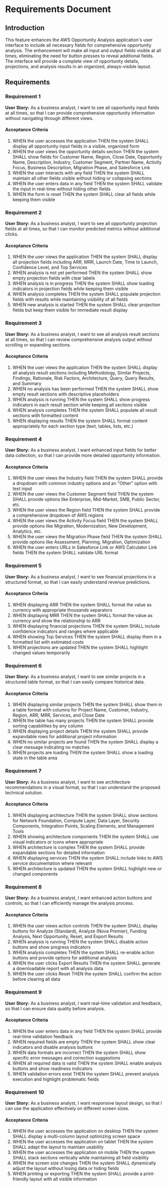 # Requirements Document

## Introduction

This feature enhances the AWS Opportunity Analysis application's user interface to include all necessary fields for comprehensive opportunity analysis. The enhancement will make all input and output fields visible at all times, eliminating the need for button presses to reveal additional fields. The interface will provide a complete view of opportunity details, projections, and analysis results in an organized, always-visible layout.

## Requirements

### Requirement 1

**User Story:** As a business analyst, I want to see all opportunity input fields at all times, so that I can provide comprehensive opportunity information without navigating through different views.

#### Acceptance Criteria

1. WHEN the user accesses the application THEN the system SHALL display all opportunity input fields in a visible, organized form
2. WHEN the user views the opportunity details section THEN the system SHALL show fields for Customer Name, Region, Close Date, Opportunity Name, Description, Industry, Customer Segment, Partner Name, Activity Focus, Business Description, Migration Phase, and Salesforce Link
3. WHEN the user interacts with any field THEN the system SHALL maintain all other fields visible without hiding or collapsing sections
4. WHEN the user enters data in any field THEN the system SHALL validate the input in real-time without hiding other fields
5. WHEN the form is reset THEN the system SHALL clear all fields while keeping them visible

### Requirement 2

**User Story:** As a business analyst, I want to see all opportunity projection fields at all times, so that I can monitor predicted metrics without additional clicks.

#### Acceptance Criteria

1. WHEN the user views the application THEN the system SHALL display all projection fields including ARR, MRR, Launch Date, Time to Launch, Confidence Level, and Top Services
2. WHEN analysis is not yet performed THEN the system SHALL show empty projection fields with clear labels
3. WHEN analysis is in progress THEN the system SHALL show loading indicators in projection fields while keeping them visible
4. WHEN analysis completes THEN the system SHALL populate projection fields with results while maintaining visibility of all fields
5. WHEN new analysis is started THEN the system SHALL clear projection fields but keep them visible for immediate result display

### Requirement 3

**User Story:** As a business analyst, I want to see all analysis result sections at all times, so that I can review comprehensive analysis output without scrolling or expanding sections.

#### Acceptance Criteria

1. WHEN the user views the application THEN the system SHALL display all analysis result sections including Methodology, Similar Projects, Findings, Rationale, Risk Factors, Architecture, Query, Query Results, and Summary
2. WHEN no analysis has been performed THEN the system SHALL show empty result sections with descriptive placeholders
3. WHEN analysis is running THEN the system SHALL show progress indicators in each result section while keeping all sections visible
4. WHEN analysis completes THEN the system SHALL populate all result sections with formatted content
5. WHEN displaying results THEN the system SHALL format content appropriately for each section type (text, tables, lists, etc.)

### Requirement 4

**User Story:** As a business analyst, I want enhanced input fields for better data collection, so that I can provide more detailed opportunity information.

#### Acceptance Criteria

1. WHEN the user views the Industry field THEN the system SHALL provide a dropdown with common industry options and an "Other" option with text input
2. WHEN the user views the Customer Segment field THEN the system SHALL provide options like Enterprise, Mid-Market, SMB, Public Sector, etc.
3. WHEN the user views the Region field THEN the system SHALL provide a comprehensive dropdown of AWS regions
4. WHEN the user views the Activity Focus field THEN the system SHALL provide options like Migration, Modernization, New Development, Analytics, etc.
5. WHEN the user views the Migration Phase field THEN the system SHALL provide options like Assessment, Planning, Migration, Optimization
6. WHEN the user enters URLs in Salesforce Link or AWS Calculator Link fields THEN the system SHALL validate URL format

### Requirement 5

**User Story:** As a business analyst, I want to see financial projections in a structured format, so that I can easily understand revenue predictions.

#### Acceptance Criteria

1. WHEN displaying ARR THEN the system SHALL format the value as currency with appropriate thousands separators
2. WHEN displaying MRR THEN the system SHALL format the value as currency and show the relationship to ARR
3. WHEN displaying financial projections THEN the system SHALL include confidence indicators and ranges where applicable
4. WHEN showing Top Services THEN the system SHALL display them in a formatted list with estimated costs
5. WHEN projections are updated THEN the system SHALL highlight changed values temporarily

### Requirement 6

**User Story:** As a business analyst, I want to see similar projects in a structured table format, so that I can easily compare historical data.

#### Acceptance Criteria

1. WHEN displaying similar projects THEN the system SHALL show them in a table format with columns for Project Name, Customer, Industry, Region, ARR, MRR, Services, and Close Date
2. WHEN the table has many projects THEN the system SHALL provide sorting capabilities by any column
3. WHEN displaying project details THEN the system SHALL provide expandable rows for additional project information
4. WHEN no similar projects are found THEN the system SHALL display a clear message indicating no matches
5. WHEN projects are loading THEN the system SHALL show a loading state in the table area

### Requirement 7

**User Story:** As a business analyst, I want to see architecture recommendations in a visual format, so that I can understand the proposed technical solution.

#### Acceptance Criteria

1. WHEN displaying architecture THEN the system SHALL show sections for Network Foundation, Compute Layer, Data Layer, Security Components, Integration Points, Scaling Elements, and Management Tools
2. WHEN showing architecture components THEN the system SHALL use visual indicators or icons where appropriate
3. WHEN architecture is complex THEN the system SHALL provide expandable sections for detailed information
4. WHEN displaying services THEN the system SHALL include links to AWS service documentation where relevant
5. WHEN architecture is updated THEN the system SHALL highlight new or changed components

### Requirement 8

**User Story:** As a business analyst, I want enhanced action buttons and controls, so that I can efficiently manage the analysis process.

#### Acceptance Criteria

1. WHEN the user views action controls THEN the system SHALL display buttons for Analyze (Standard), Analyze (Nova Premier), Funding Analysis, Next Opportunity, Reset, and Export Results
2. WHEN analysis is running THEN the system SHALL disable action buttons and show progress indicators
3. WHEN analysis completes THEN the system SHALL re-enable action buttons and provide options for additional analysis
4. WHEN the user clicks Export Results THEN the system SHALL generate a downloadable report with all analysis data
5. WHEN the user clicks Reset THEN the system SHALL confirm the action before clearing all data

### Requirement 9

**User Story:** As a business analyst, I want real-time validation and feedback, so that I can ensure data quality before analysis.

#### Acceptance Criteria

1. WHEN the user enters data in any field THEN the system SHALL provide real-time validation feedback
2. WHEN required fields are empty THEN the system SHALL show clear indicators and disable analysis buttons
3. WHEN data formats are incorrect THEN the system SHALL show specific error messages and correction suggestions
4. WHEN all required data is valid THEN the system SHALL enable analysis buttons and show readiness indicators
5. WHEN validation errors exist THEN the system SHALL prevent analysis execution and highlight problematic fields

### Requirement 10

**User Story:** As a business analyst, I want responsive layout design, so that I can use the application effectively on different screen sizes.

#### Acceptance Criteria

1. WHEN the user accesses the application on desktop THEN the system SHALL display a multi-column layout optimizing screen space
2. WHEN the user accesses the application on tablet THEN the system SHALL adapt the layout to maintain usability
3. WHEN the user accesses the application on mobile THEN the system SHALL stack sections vertically while maintaining all field visibility
4. WHEN the screen size changes THEN the system SHALL dynamically adjust the layout without losing data or hiding fields
5. WHEN printing or exporting THEN the system SHALL provide a print-friendly layout with all visible information